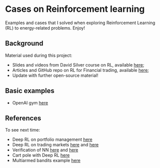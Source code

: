 # Cases on Reinforcement learning
Examples and cases that I solved when exploring Reinforcement Learning (RL) to energy-related problems. Enjoy!

##  Background
Material used during this project:
- Slides and videos from David Silver course on RL, available [here](https://www.davidsilver.uk/teaching/);
- Articles and GitHub repo on RL for Financial trading, available [here](https://www.mlq.ai/deep-reinforcement-learning-for-trading/);
- Update with further open-source material!

## Basic examples
- OpenAI gym [here](OpenAI_gym)

## References
To see next time:
- Deep RL on portfolio management [here](https://arxiv.org/pdf/1808.09940.pdf)
- Deep RL on trading markets [here](https://arxiv.org/abs/1911.10107) and [here](http://www.wildml.com/2018/02/introduction-to-learning-to-trade-with-reinforcement-learning/)
- Verification of NN [here](https://ieeexplore.ieee.org/document/9141308) and [here](https://www.youtube.com/watch?v=dgoh7PI7dqM)
- Cart pole with Deep RL [here](https://www.datamachinist.com/reinforcement-learning/part-4-learning-to-use-openai-gym/)
- Multiarmed bandits example [here](https://towardsdatascience.com/solving-multiarmed-bandits-a-comparison-of-epsilon-greedy-and-thompson-sampling-d97167ca9a50)

